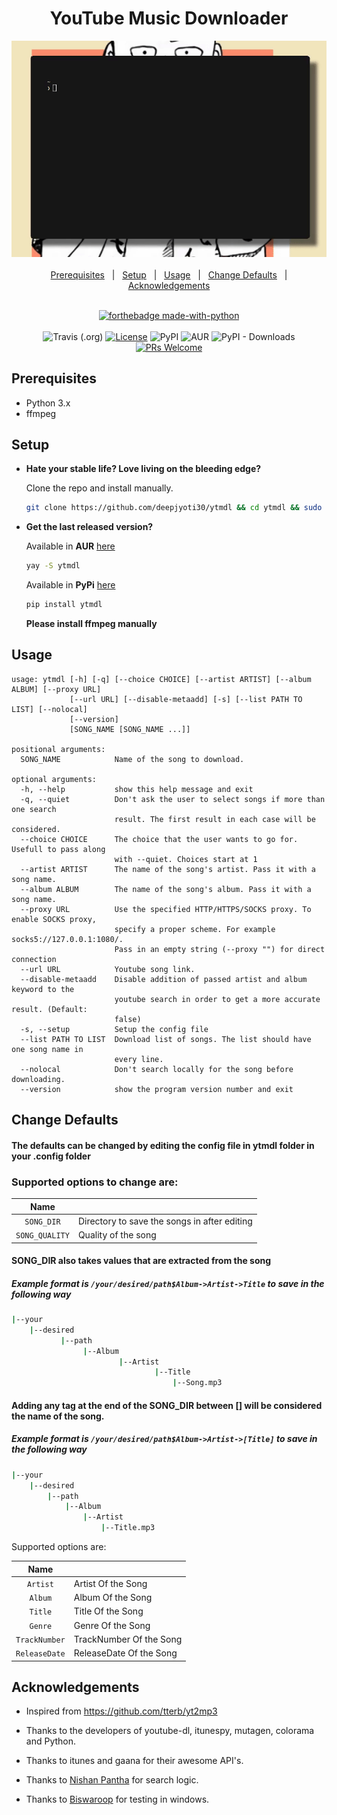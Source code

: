 <div align="center">
<h1>YouTube Music Downloader</h1>
</div>

<div align="center" width="80%" height="auto">
    <img src=".github/ytmdl.gif">
</div>


<div align="center">

<br/>
<a href="#prerequisites">Prerequisites</a>&nbsp;&nbsp;&nbsp;|&nbsp;&nbsp;&nbsp;<a href="#setup">Setup</a>&nbsp;&nbsp;&nbsp;|&nbsp;&nbsp;&nbsp;<a href="#usage">Usage</a>&nbsp;&nbsp;&nbsp;|&nbsp;&nbsp;&nbsp;<a href="#change-defaults">Change Defaults</a>&nbsp;&nbsp;&nbsp;|&nbsp;&nbsp;&nbsp;<a href="#acknowledgements">Acknowledgements</a>&nbsp;&nbsp;&nbsp;
<br/>
</div>

<div align="center">

<br/>

[![forthebadge made-with-python](http://ForTheBadge.com/images/badges/made-with-python.svg)](https://www.python.org/)<br/><br/>
![Travis (.org)](https://img.shields.io/travis/deepjyoti30/ytmdl?style=for-the-badge) [![License](https://img.shields.io/badge/License-MIT-pink.svg?style=for-the-badge)](LICENSE.md) ![PyPI](https://img.shields.io/pypi/v/ytmdl?style=for-the-badge) ![AUR](https://img.shields.io/aur/version/ytmdl?color=red&style=for-the-badge) ![PyPI - Downloads](https://img.shields.io/pypi/dm/ytmdl?style=for-the-badge) [![PRs Welcome](https://img.shields.io/badge/PRs-welcome-lightblue.svg?style=for-the-badge)](http://makeapullrequest.com)

<!--[![Build Status][img-travis-ci]][Passing]&nbsp;&nbsp;&nbsp;|&nbsp;&nbsp;&nbsp;[![PyPI license](https://img.shields.io/pypi/l/ansicolortags.svg)](https://pypi.python.org/pypi/ansicolortags/)&nbsp;&nbsp;&nbsp;|&nbsp;&nbsp;&nbsp;[![PyPI status](https://img.shields.io/pypi/status/ansicolortags.svg)](https://pypi.python.org/pypi/ansicolortags/)&nbsp;&nbsp;&nbsp;|&nbsp;&nbsp;&nbsp;[![GitHub release](https://img.shields.io/github/release/Naereen/StrapDown.js.svg)](https://GitHub.com/Naereen/StrapDown.js/releases/)[![PRs Welcome][prs-badge]][prs]-->


</div>


## Prerequisites

 * Python 3.x
 * ffmpeg  

## Setup

- **Hate your stable life? Love living on the bleeding edge?**

    Clone the repo and install manually.

    ```sh
    git clone https://github.com/deepjyoti30/ytmdl && cd ytmdl && sudo python setup.py install
    ```

- **Get the last released version?**

    Available in **AUR** [here](https://aur.archlinux.org/packages/ytmdl/)

    ```sh
    yay -S ytmdl
    ```

    Available in **PyPi** [here](https://pypi.org/project/ytmdl/)

    ```sh
    pip install ytmdl
    ```

    **Please install ffmpeg manually**

## Usage

```console
usage: ytmdl [-h] [-q] [--choice CHOICE] [--artist ARTIST] [--album ALBUM] [--proxy URL]
             [--url URL] [--disable-metaadd] [-s] [--list PATH TO LIST] [--nolocal]
             [--version]
             [SONG_NAME [SONG_NAME ...]]

positional arguments:
  SONG_NAME            Name of the song to download.

optional arguments:
  -h, --help           show this help message and exit
  -q, --quiet          Don't ask the user to select songs if more than one search
                       result. The first result in each case will be considered.
  --choice CHOICE      The choice that the user wants to go for. Usefull to pass along
                       with --quiet. Choices start at 1
  --artist ARTIST      The name of the song's artist. Pass it with a song name.
  --album ALBUM        The name of the song's album. Pass it with a song name.
  --proxy URL          Use the specified HTTP/HTTPS/SOCKS proxy. To enable SOCKS proxy,
                       specify a proper scheme. For example socks5://127.0.0.1:1080/.
                       Pass in an empty string (--proxy "") for direct connection
  --url URL            Youtube song link.
  --disable-metaadd    Disable addition of passed artist and album keyword to the
                       youtube search in order to get a more accurate result. (Default:
                       false)
  -s, --setup          Setup the config file
  --list PATH TO LIST  Download list of songs. The list should have one song name in
                       every line.
  --nolocal            Don't search locally for the song before downloading.
  --version            show the program version number and exit

```

## Change Defaults

#### The defaults can be changed by editing the config file in ytmdl folder in your .config folder

### Supported options to change are:

| Name           |                                                    |
|:--------------:|----------------------------------------------------|
| `SONG_DIR`     | Directory to save the songs in after editing       |
| `SONG_QUALITY` | Quality of the song                                |

#### SONG_DIR also takes values that are extracted from the song
##### Example format is `/your/desired/path$Album->Artist->Title` to save in the following way

```sh
|--your
    |--desired
           |--path
                |--Album
                        |--Artist
                                |--Title
                                    |--Song.mp3
```

#### Adding any tag at the end of the SONG_DIR between [] will be considered the name of the song.
##### Example format is `/your/desired/path$Album->Artist->[Title]` to save in the following way

```sh
|--your
    |--desired
        |--path
            |--Album
                |--Artist
                    |--Title.mp3
```

Supported options are:

| Name          |                               |
|:-------------:|-------------------------------|
| `Artist`      | Artist Of the Song            |
| `Album`       | Album Of the Song             |
| `Title`       | Title Of the Song             |
| `Genre`       | Genre Of the Song             |
| `TrackNumber` | TrackNumber Of the Song       |
| `ReleaseDate` | ReleaseDate Of the Song       |


## Acknowledgements

 * Inspired from <a href = https://github.com/tterb/yt2mp3>https://github.com/tterb/yt2mp3</a>

 * Thanks to the developers of youtube-dl, itunespy, mutagen, colorama and Python.

 * Thanks to itunes and gaana for their awesome API's.

 * Thanks to <a href = https://github.com/NISH1001>Nishan Pantha</a> for search logic.

 * Thanks to <a href = https://github.com/biswaroop1547>Biswaroop</a> for testing in windows.
